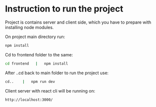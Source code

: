 # Instruction to run the project


Project is contains server and client side, which you have to prepare with installing node modules. 

On project main directory run:
```bash
npm install
```
Cd to frontend folder to the same:
```bash
cd frontend   |   npm install
```
After ..cd back to main folder to run the project use:
```bash
cd..    |   npm run dev
```

Client server with react cli will be running on:
```bash
http://localhost:3000/
```
